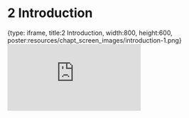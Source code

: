 # 2 Introduction
 
{type: iframe, title:2 Introduction, width:800, height:600, poster:resources/chapt_screen_images/introduction-1.png}
![](https://hutchdatascience.org/Clinical_Data_Management/introduction-1.html)
 

 
